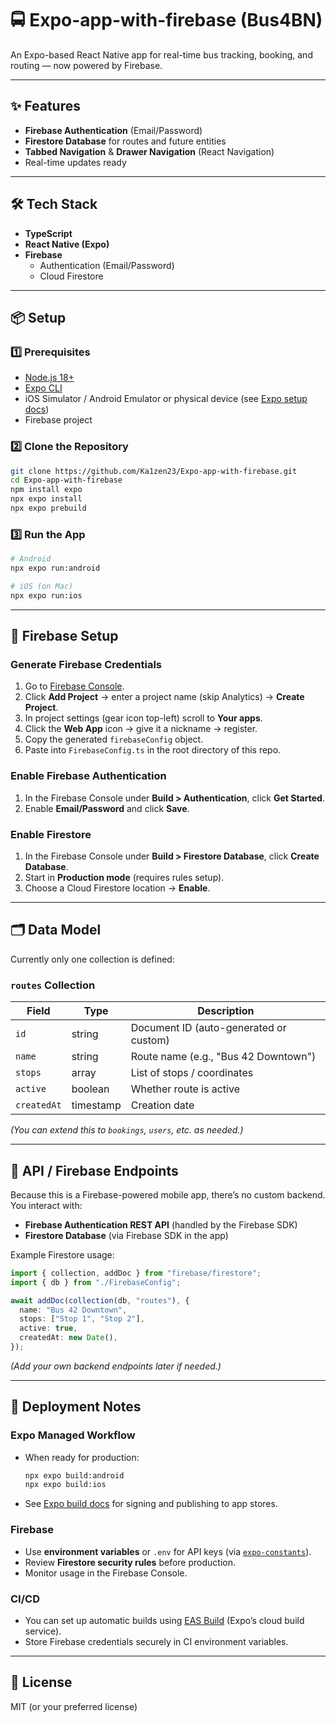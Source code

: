 # 🚍 Expo-app-with-firebase (Bus4BN)

An Expo-based React Native app for real-time bus tracking, booking, and routing — now powered by Firebase.

---

## ✨ Features

- **Firebase Authentication** (Email/Password)
- **Firestore Database** for routes and future entities
- **Tabbed Navigation** & **Drawer Navigation** (React Navigation)
- Real-time updates ready

---

## 🛠 Tech Stack

- **TypeScript**
- **React Native (Expo)**
- **Firebase**  
  - Authentication (Email/Password)  
  - Cloud Firestore  

---

## 📦 Setup

### 1️⃣ Prerequisites  

- [Node.js 18+](https://nodejs.org/)
- [Expo CLI](https://docs.expo.dev/get-started/installation/)
- iOS Simulator / Android Emulator or physical device (see [Expo setup docs](https://docs.expo.dev/get-started/set-up-your-environment/?platform=ios&device=simulated&mode=development-build))
- Firebase project

### 2️⃣ Clone the Repository  

```bash
git clone https://github.com/Ka1zen23/Expo-app-with-firebase.git
cd Expo-app-with-firebase
npm install expo
npx expo install
npx expo prebuild
```

### 3️⃣ Run the App  

```bash
# Android
npx expo run:android

# iOS (on Mac)
npx expo run:ios
```

---

## 🔑 Firebase Setup

### Generate Firebase Credentials  

1. Go to [Firebase Console](https://firebase.google.com/).
2. Click **Add Project** → enter a project name (skip Analytics) → **Create Project**.
3. In project settings (gear icon top-left) scroll to **Your apps**.
4. Click the **Web App** icon → give it a nickname → register.
5. Copy the generated `firebaseConfig` object.
6. Paste into `FirebaseConfig.ts` in the root directory of this repo.

### Enable Firebase Authentication  

1. In the Firebase Console under **Build > Authentication**, click **Get Started**.
2. Enable **Email/Password** and click **Save**.

### Enable Firestore  

1. In the Firebase Console under **Build > Firestore Database**, click **Create Database**.
2. Start in **Production mode** (requires rules setup).
3. Choose a Cloud Firestore location → **Enable**.

---

## 🗂 Data Model

Currently only one collection is defined:

### `routes` Collection

| Field        | Type      | Description                         |
|--------------|-----------|-------------------------------------|
| `id`         | string    | Document ID (auto-generated or custom) |
| `name`       | string    | Route name (e.g., "Bus 42 Downtown") |
| `stops`      | array     | List of stops / coordinates         |
| `active`     | boolean   | Whether route is active             |
| `createdAt`  | timestamp | Creation date                       |

*(You can extend this to `bookings`, `users`, etc. as needed.)*

---

## 🔗 API / Firebase Endpoints

Because this is a Firebase-powered mobile app, there’s no custom backend. You interact with:

- **Firebase Authentication REST API** (handled by the Firebase SDK)
- **Firestore Database** (via Firebase SDK in the app)

Example Firestore usage:

```ts
import { collection, addDoc } from "firebase/firestore"; 
import { db } from "./FirebaseConfig";

await addDoc(collection(db, "routes"), {
  name: "Bus 42 Downtown",
  stops: ["Stop 1", "Stop 2"],
  active: true,
  createdAt: new Date(),
});
```

*(Add your own backend endpoints later if needed.)*

---

## 🚀 Deployment Notes

### Expo Managed Workflow  

- When ready for production:
  ```bash
  npx expo build:android
  npx expo build:ios
  ```
- See [Expo build docs](https://docs.expo.dev/build/introduction/) for signing and publishing to app stores.

### Firebase  

- Use **environment variables** or `.env` for API keys (via [`expo-constants`](https://docs.expo.dev/versions/latest/sdk/constants/)).
- Review **Firestore security rules** before production.
- Monitor usage in the Firebase Console.

### CI/CD  

- You can set up automatic builds using [EAS Build](https://docs.expo.dev/eas/) (Expo’s cloud build service).
- Store Firebase credentials securely in CI environment variables.

---

## 📜 License  

MIT (or your preferred license)
